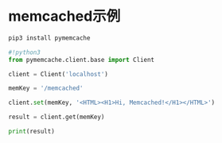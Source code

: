 # memcached示例
<!-- toc --> 

```sh
pip3 install pymemcache
```

```python
#!python3
from pymemcache.client.base import Client

client = Client('localhost')

memKey = '/memcached'

client.set(memKey, '<HTML><H1>Hi, Memcached!</H1></HTML>')

result = client.get(memKey)

print(result)
```
